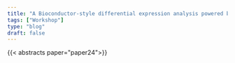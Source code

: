 ```yaml
---
title: "A Bioconductor-style differential expression analysis powered by SPEAQeasy"
tags: ["Workshop"]
type: "blog"
draft: false
---
```


{{< abstracts paper="paper24">}}



